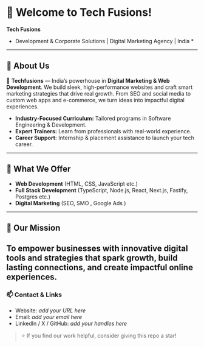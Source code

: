 # 👋 Welcome to Tech Fusions!

**Tech Fusions**  
* Development & Corporate Solutions | Digital Marketing Agency | India *

---

## 🚀 About Us

🚀 **Techfusions** — India’s powerhouse in **Digital Marketing & Web Development**. We build sleek, high-performance websites and craft smart marketing strategies that drive real growth. From SEO and social media to custom web apps and e-commerce, we turn ideas into impactful digital experiences.


- **Industry-Focused Curriculum:** Tailored programs in Software Engineering & Development.
- **Expert Trainers:** Learn from professionals with real-world experience.
- **Career Support:** Internship & placement assistance to launch your tech career.


---

## 🌟 What We Offer

- **Web Development** (HTML, CSS, JavaScript etc.)
- **Full Stack Development** (TypeScript, Node.js, React, Next.js, Fastify, Postgres etc.)
- **Digital Marketing** (SEO, SMO , Google Ads )

---

## 🎯 Our Mission

To empower businesses with innovative digital tools and strategies that spark growth, build lasting connections, and create impactful online experiences.
---

### 📫 Contact & Links
- Website: *add your URL here*
- Email: *add your email here*
- LinkedIn / X / GitHub: *add your handles here*

> ⭐ If you find our work helpful, consider giving this repo a star!
